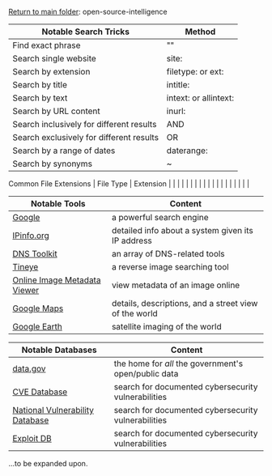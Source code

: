 [Return to main folder](https://github.com/hpu-panthersec/cyber-comp-materials/tree/main/open-source-intelligence): open-source-intelligence

| Notable Search Tricks | Method |
| ---------------- | ------- |
| Find exact phrase | "" |
| Search single website | site: |
| Search by extension | filetype: or ext: |
| Search by title | intitle: |
| Search by text | intext: or allintext: |
| Search by URL content | inurl: |
| Search inclusively for different results | AND |
| Search exclusively for different results | OR |
| Search by a range of dates | daterange: |
| Search by synonyms | ~ |

Common File Extensions
| File Type | Extension |
|  |  |
|  |  |
|  |  |
|  |  |
|  |  |
|  |  |

| Notable Tools | Content |
| ------------- | ------- |
| [Google](https://www.google.com/) | a powerful search engine |
| [IPinfo.org](https://ipinfo.io/) | detailed info about a system given its IP address |
| [DNS Toolkit](https://viewdns.info/) | an array of DNS-related tools |
| [Tineye](https://tineye.com/) | a reverse image searching tool |
| [Online Image Metadata Viewer](http://exif.regex.info/exif.cgi) | view metadata of an image online |
| [Google Maps](https://www.google.com/maps/@35.968837,-80.0150901,14z) | details, descriptions, and a street view of the world |
| [Google Earth](https://earth.google.com/web/) | satellite imaging of the world |

| Notable Databases | Content |
| ---------------- | ------- |
| [data.gov](https://www.data.gov/) | the home for _all_ the government's open/public data |
| [CVE Database](https://cve.mitre.org/cve/search_cve_list.html) | search for documented cybersecurity vulnerabilities |
| [National Vulnerability Database](https://www.nist.gov/programs-projects/national-vulnerability-database-nvd) | search for documented cybersecurity vulnerabilities |
| [Exploit DB](https://www.exploit-db.com/) | search for documented cybersecurity vulnerabilities |
...to be expanded upon.
